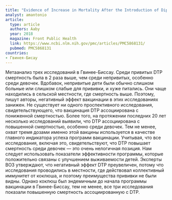 ```yaml
---
title: "Evidence of Increase in Mortality After the Introduction of Diphtheria-Tetanus-Pertussis Vaccine to Children Aged 6-35 Months in Guinea-Bissau: A Time for Reflection?"
analyst: amantonio
article:
  type: article
  authors: Aaby
  year: 2018
  magazine: Front Public Health
  link: https://www.ncbi.nlm.nih.gov/pmc/articles/PMC5868131/
  pubmed: PMC5868131
countries:
- Гвинея-Бисау
---
```


Метаанализ трех исследований в Гвинее-Биссау. Среди привитых DTP смертность была в 2 раза выше, чем среди непривитых, особенно среди девочек. Вдобавок, непривитые дети были обычно слишком больные или слишком слабые для прививки, и хуже питались. Они чаще находились в сельской местности, где смертность выше. Поэтому, пишут авторы, негативный эффект вакцинации в этих исследованиях занижен.
Не существует ни одного проспективного исследования, свидетельствующего, что вакцинация DTP ассоциирована с пониженной смертностью. Более того, на протяжении последних 20 лет несколько исследований выявили, что DTP ассоциирована с повышенной смертностью, особенно среди девочек. Тем не менее, охват тремя дозами именно этой вакцины используется в качестве главного индикатора успеха программ вакцинации. Учитывая, что все исследования, включая это, свидетельствуют, что DTP повышает смертность среди девочек — это очень нелогичная позиция. Нам следует использовать показатели эффективности программы, которые положительно связаны с улучшением выживаемости детей.
Эксперты ВОЗ утверждают, что негативный эффект DTP преувеличен, потому что исследования проводились в местности, где действовал коллективный иммунитет от коклюша, и поэтому преимущества прививки не были видны. Однако коклюш был эндемичным до начала программы вакцинации в Гвинее-Биссау, тем не менее, все три исследования показали повышенную смертность ассоциированную с DTP.
